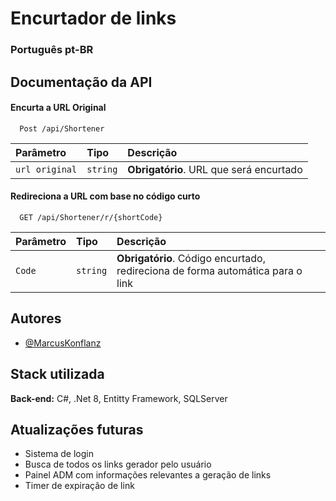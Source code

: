 
# Encurtador de links

### Português pt-BR
## Documentação da API

#### Encurta a URL Original

```http
  Post /api/Shortener
```

| Parâmetro   | Tipo       | Descrição                           |
| :---------- | :--------- | :---------------------------------- |
| `url original` | `string` | **Obrigatório**. URL que será encurtado |

#### Redireciona a URL com base no código curto

```http
  GET /api/Shortener/r/{shortCode}
```

| Parâmetro   | Tipo       | Descrição                                   |
| :---------- | :--------- | :------------------------------------------ |
| `Code`      | `string` | **Obrigatório**. Código encurtado, redireciona de forma automática para o link |




## Autores

- [@MarcusKonflanz](https://github.com/MarcusKonflanz)


## Stack utilizada

**Back-end:** C#, .Net 8, Entitty Framework, SQLServer

## Atualizações futuras
- Sistema de login
- Busca de todos os links gerador pelo usuário
- Painel ADM com informações relevantes a geração de links
- Timer de expiração de link

